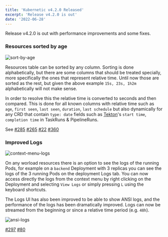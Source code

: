 ```yaml
---
title: 'Kubernetic v4.2.0 Released'
excerpt: 'Release v4.2.0 is out'
date: '2022-06-28'
---
```


Release v4.2.0 is out with performance improvements and some fixes.

### Resources sorted by age

![sort-by-age](/blog/release-4-2-0/sort-by-age.png)

Resources table can be sorted by any column. Sorting is done alphabetically, but there are some columns that should be treated specially, more specifically the ones that represent relative time. Until now those are sorted as the rest, but given the above example `15s, 23s, 1h2m` alphabetically will not make sense.

In order to resolve this the relative time is converted to seconds and then compared. This is done for all known columns with relative time such as `age`, `first seen`, `last seen`, `duration`, `last schedule` but also dynamically for any CRD that contain `type: date` fields such as [Tekton](https://tekton.dev/)'s `start time`, `completion time` in TaskRuns & PipelineRuns.

See [#285](https://github.com/harbur/kubernetic/issues/285) [#265](https://github.com/harbur/kubernetic/issues/265) [#22](https://github.com/harbur/kubernetic/issues/22) [#360](https://github.com/harbur/kubernetic/issues/360)

### Improved Logs

![context-menu-logs](/blog/release-4-2-0/context-menu-logs.png)

On any worload resources there is an option to see the logs of the running Pods, for example on a `backend` Deployment with 3 replicas you can see the logs of the 3 running Pods on the deployment Logs tab. You can now access directly the logs from the context menu by right clicking on the Deployment and selecting `View Logs` or simply pressing `L` using the keyboard shortcuts.

The Logs UI has also been improved to be able to show ANSI logs, and the performance of the logs has been dramatically improved. Logs can now be streamed from the beginning or since a relative time period (e.g. `48h`).

![ansi-logs](/blog/release-4-2-0/ansi-logs.png)

[#297](https://github.com/harbur/kubernetic/issues/297) [#80](https://github.com/harbur/kubernetic/issues/80)